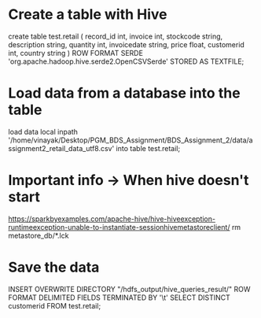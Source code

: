 # Create a table with Hive

create table test.retail
(
record_id int,
invoice int,
stockcode string,
description string,
quantity int,
invoicedate string,
price float,
customerid int,
country string
)
ROW FORMAT SERDE 'org.apache.hadoop.hive.serde2.OpenCSVSerde' STORED AS TEXTFILE;

# Load data from a database into the table

load data local inpath '/home/vinayak/Desktop/PGM_BDS_Assignment/BDS_Assignment_2/data/assignment2_retail_data_utf8.csv' into table test.retail;


# Important info -> When hive doesn't start
https://sparkbyexamples.com/apache-hive/hive-hiveexception-runtimeexception-unable-to-instantiate-sessionhivemetastoreclient/
rm   metastore_db/*.lck

# Save the data
INSERT OVERWRITE DIRECTORY "/hdfs_output/hive_queries_result/" ROW FORMAT DELIMITED FIELDS TERMINATED BY '\t' SELECT DISTINCT customerid FROM test.retail;